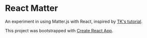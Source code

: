 # React Matter

An experiment in using Matter.js with React, inspired by [TK's tutorial](https://redstapler.co/matter-js-tutorial-game-dev/).

This project was bootstrapped with [Create React App](https://github.com/facebook/create-react-app).
